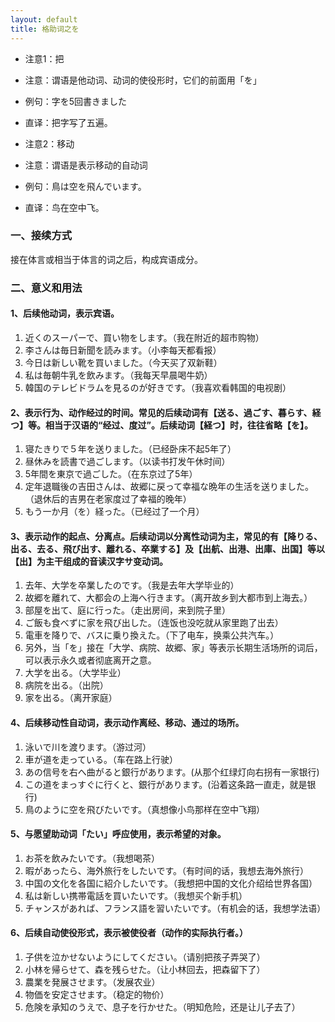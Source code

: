 ```yaml
---
layout: default
title: 格助词之を
---
```


- 注意1：把
- 注意：谓语是他动词、动词的使役形时，它们的前面用「を」
- 例句：字を5回書きました
- 直译：把字写了五遍。

- 注意2：移动
- 注意：谓语是表示移动的自动词
- 例句：鳥は空を飛んでいます。
- 直译：鸟在空中飞。

### 一、接续方式

接在体言或相当于体言的词之后，构成宾语成分。

### 二、意义和用法

#### 1、后续他动词，表示宾语。

1. 近くのスーパーで、買い物をします。（我在附近的超市购物）
2. 李さんは毎日新聞を読みます。（小李每天都看报）
3. 今日は新しい靴を買いました。（今天买了双新鞋）
4. 私は毎朝牛乳を飲みます。（我每天早晨喝牛奶）
5. 韓国のテレビドラムを見るのが好きです。（我喜欢看韩国的电视剧）

#### 2、表示行为、动作经过的时间。常见的后续动词有【送る、過ごす、暮らす、経つ】等。相当于汉语的“经过、度过”。后续动词【経つ】时，往往省略【を】。

1. 寝たきりで５年を送りました。（已经卧床不起5年了）
2. 昼休みを読書で過ごします。（以读书打发午休时间）
3. 5年間を東京で過ごした。（在东京过了5年）
4. 定年退職後の吉田さんは、故郷に戻って幸福な晩年の生活を送りました。（退休后的吉男在老家度过了幸福的晚年）
5. もう一か月（を）経った。（已经过了一个月）

#### 3、表示动作的起点、分离点。后续动词以分离性动词为主，常见的有【降りる、出る、去る、飛び出す、離れる、卒業する】及【出航、出港、出庫、出国】等以【出】为主干组成的音读汉字サ变动词。

1. 去年、大学を卒業したのです。（我是去年大学毕业的）
2. 故郷を離れて、大都会の上海へ行きます。（离开故乡到大都市到上海去。）
3. 部屋を出て、庭に行った。（走出房间，来到院子里）
4. ご飯も食べずに家を飛び出した。（连饭也没吃就从家里跑了出去）
5. 電車を降りで、バスに乗り換えた。（下了电车，换乘公共汽车。）
6. 另外，当「を」接在「大学、病院、故郷、家」等表示长期生活场所的词后，可以表示永久或者彻底离开之意。
7. 大学を出る。（大学毕业）
8. 病院を出る。（出院）
9. 家を出る。（离开家庭）

#### 4、后续移动性自动词，表示动作离经、移动、通过的场所。

1. 泳いで川を渡ります。（游过河）
2. 車が道を走っている。（车在路上行驶）
3. あの信号を右へ曲がると銀行があります。(从那个红绿灯向右拐有一家银行)
4. この道をまっすぐに行くと、銀行があります。(沿着这条路一直走，就是银行)
5. 鳥のように空を飛びたいです。（真想像小鸟那样在空中飞翔）

#### 5、与愿望助动词「たい」呼应使用，表示希望的对象。

1. お茶を飲みたいです。（我想喝茶）
2. 暇があったら、海外旅行をしたいです。（有时间的话，我想去海外旅行）
3. 中国の文化を各国に紹介したいです。（我想把中国的文化介绍给世界各国）
4. 私は新しい携帯電話を買いたいです。（我想买个新手机）
5. チャンスがあれば、フランス語を習いたいです。（有机会的话，我想学法语）

#### 6、后续自动使役形式，表示被使役者（动作的实际执行者。）

1. 子供を泣かせないようにしてください。（请别把孩子弄哭了）
2. 小林を帰らせて、森を残らせた。（让小林回去，把森留下了）
3. 農業を発展させます。（发展农业）
4. 物価を安定させます。（稳定的物价）
5. 危険を承知のうえで、息子を行かせた。（明知危险，还是让儿子去了）